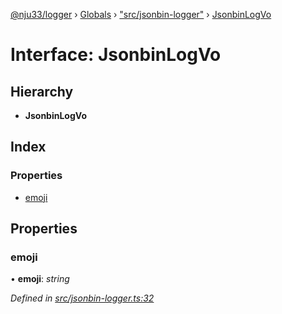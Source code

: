 [@nju33/logger](../README.md) › [Globals](../globals.md) › ["src/jsonbin-logger"](../modules/_src_jsonbin_logger_.md) › [JsonbinLogVo](_src_jsonbin_logger_.jsonbinlogvo.md)

# Interface: JsonbinLogVo

## Hierarchy

* **JsonbinLogVo**

## Index

### Properties

* [emoji](_src_jsonbin_logger_.jsonbinlogvo.md#emoji)

## Properties

###  emoji

• **emoji**: *string*

*Defined in [src/jsonbin-logger.ts:32](https://github.com/nju33/logger/blob/4fb201c/src/jsonbin-logger.ts#L32)*
